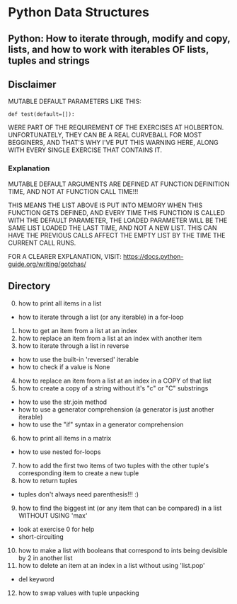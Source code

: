 # Python Data Structures
## Python: How to iterate through, modify and copy, lists, and how to work with iterables OF lists, tuples and strings
## Disclaimer
MUTABLE DEFAULT PARAMETERS LIKE THIS:
```
def test(default=[]):
```
WERE PART OF THE REQUIREMENT OF THE EXERCISES AT HOLBERTON.
UNFORTUNATELY, THEY CAN BE A REAL CURVEBALL FOR MOST BEGGINERS,
AND THAT'S WHY I'VE PUT THIS WARNING HERE, ALONG WITH
EVERY SINGLE EXERCISE THAT CONTAINS IT.

### Explanation
MUTABLE DEFAULT ARGUMENTS
ARE DEFINED AT FUNCTION DEFINITION
TIME, AND NOT AT FUNCTION CALL TIME!!!

THIS MEANS THE LIST ABOVE IS PUT INTO MEMORY
WHEN THIS FUNCTION GETS DEFINED,
AND EVERY TIME THIS FUNCTION IS CALLED WITH
THE DEFAULT PARAMETER, THE LOADED PARAMETER
WILL BE THE SAME LIST LOADED THE LAST TIME,
AND NOT A NEW LIST. THIS CAN HAVE THE PREVIOUS
CALLS AFFECT THE EMPTY LIST BY THE TIME THE
CURRENT CALL RUNS.

FOR A CLEARER EXPLANATION, VISIT:
https://docs.python-guide.org/writing/gotchas/

## Directory
0. how to print all items in a list
- how to iterate through a list (or any iterable) in a for-loop
1. how to get an item from a list at an index
2. how to replace an item from a list at an index with another item
3. how to iterate through a list in reverse
- how to use the built-in 'reversed' iterable
- how to check if a value is None
4. how to replace an item from a list at an index in a COPY of that list
5. how to create a copy of a string without it's "c" or "C" substrings
- how to use the str.join method
- how to use a generator comprehension (a generator is just another iterable)
- how to use the "if" syntax in a generator comprehension
6. how to print all items in a matrix
- how to use nested for-loops
7. how to add the first two items of two tuples with the other tuple's corresponding item to create a new tuple
8. how to return tuples
- tuples don't always need parenthesis!!! :)
9. how to find the biggest int (or any item that can be compared) in a list WITHOUT USING 'max'
- look at exercise 0 for help
- short-circuiting
10. how to make a list with booleans that correspond to ints being devisible by 2 in another list
11. how to delete an item at an index in a list without using 'list.pop'
- del keyword
12. how to swap values with tuple unpacking
